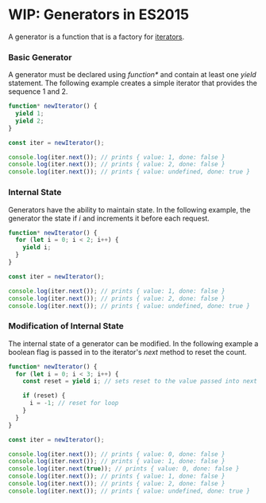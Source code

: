 # WIP: Generators in ES2015

A generator is a function that is a factory for [iterators](http://www.rseanking.com/news/2016/2/1/iterators-generators-and-async-programming-part-1).

### Basic Generator

A generator must be declared using _function*_ and contain at least one _yield_ statement. The following example creates a simple iterator that provides the sequence 1 and 2.

```javascript
function* newIterator() {
  yield 1;
  yield 2;
}

const iter = newIterator();

console.log(iter.next()); // prints { value: 1, done: false }
console.log(iter.next()); // prints { value: 2, done: false }
console.log(iter.next()); // prints { value: undefined, done: true }
```

### Internal State

Generators have the ability to maintain state. In the following example, the generator the state if _i_ and increments it before each request.

```javascript
function* newIterator() {
  for (let i = 0; i < 2; i++) {
    yield i;
  }
}

const iter = newIterator();

console.log(iter.next()); // prints { value: 1, done: false }
console.log(iter.next()); // prints { value: 2, done: false }
console.log(iter.next()); // prints { value: undefined, done: true }
```

### Modification of Internal State

The internal state of a generator can be modified. In the following example a boolean flag is passed in to the iterator's _next_ method to reset the count.

```javascript
function* newIterator() {
  for (let i = 0; i < 3; i++) {
    const reset = yield i; // sets reset to the value passed into next

    if (reset) {
      i = -1; // reset for loop
    }
  }
}

const iter = newIterator();

console.log(iter.next()); // prints { value: 0, done: false }
console.log(iter.next()); // prints { value: 1, done: false }
console.log(iter.next(true)); // prints { value: 0, done: false }
console.log(iter.next()); // prints { value: 1, done: false }
console.log(iter.next()); // prints { value: 2, done: false }
console.log(iter.next()); // prints { value: undefined, done: true }
```
